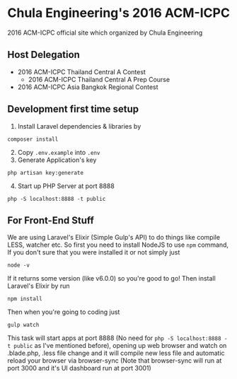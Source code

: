 # Chula Engineering's 2016 ACM-ICPC
2016 ACM-ICPC official site which organized by Chula Engineering

## Host Delegation

* 2016 ACM-ICPC Thailand Central A Contest
  * 2016 ACM-ICPC Thailand Central A Prep Course
* 2016 ACM-ICPC Asia Bangkok Regional Contest

## Development first time setup

1. Install Laravel dependencies & libraries by
```
composer install
```
2. Copy `.env.example` into `.env`
3. Generate Application's key
```
php artisan key:generate
```
4. Start up PHP Server at port 8888

```
php -S localhost:8888 -t public
```

## For Front-End Stuff

We are using Laravel's Elixir (Simple Gulp's API) to do things like compile LESS, watcher etc. So first you need to install NodeJS to use `npm` command, If you don't sure that you were installed it or not simply just

```
node -v
```

If it returns some version (like v6.0.0) so you're good to go! Then install Laravel's Elixir by run

```
npm install
```

Then when you're going to coding just

```
gulp watch
```

This task will start apps at port 8888 (No need for `php -S localhost:8888 -t public` as I've mentioned before), opening up web browser and watch on .blade.php, .less file change and it will compile new less file and automatic reload your browser via browser-sync (Note that browser-sync will run at port 3000 and it's UI dashboard run at port 3001)